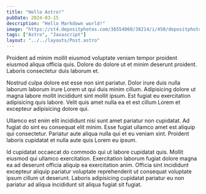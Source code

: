 ```yaml
---
title: "Hello Astro!"
pubDate: 2024-03-15
description: "Hello Markdown world!"
image: "https://st4.depositphotos.com/36554060/38214/i/450/depositphotos_382145842-stock-photo-milky-way-night-sky-star.jpg"
tags: ["Astro", "Javascript"]
layout: "../../layouts/Post.astro"
---
```


Proident ad minim mollit eiusmod voluptate veniam tempor proident eiusmod aliqua officia quis. Dolore do dolore ut et minim deserunt proident. Laboris consectetur duis laborum et.

Nostrud culpa dolore est esse non sint pariatur. Dolor irure duis nulla laborum laborum irure Lorem ut qui duis minim cillum. Adipisicing dolore ut magna labore mollit incididunt sint mollit ipsum. Est fugiat eu exercitation adipisicing quis labore. Velit quis amet nulla ea et est cillum Lorem et excepteur adipisicing dolore qui.

Ullamco est enim elit incididunt nisi sunt amet pariatur non cupidatat. Ad fugiat do sint eu consequat elit minim. Esse fugiat ullamco amet est aliquip qui consectetur. Pariatur aute aliqua nulla qui et eu veniam sint. Proident laboris cupidatat et nulla aute quis Lorem eu ipsum.

Id cupidatat occaecat do commodo qui ut labore cupidatat quis. Mollit eiusmod qui ullamco exercitation. Exercitation laborum fugiat dolore magna ea ad deserunt officia aliquip ea exercitation anim. Officia sint incididunt excepteur aliquip pariatur voluptate reprehenderit ut consequat voluptate ipsum cillum ut deserunt. Laboris adipisicing cupidatat pariatur eu non pariatur ad aliqua incididunt sit aliqua fugiat sit fugiat.